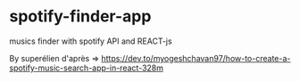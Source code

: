 # spotify-finder-app
musics finder with spotify API and REACT-js

By superélien d'après => https://dev.to/myogeshchavan97/how-to-create-a-spotify-music-search-app-in-react-328m

